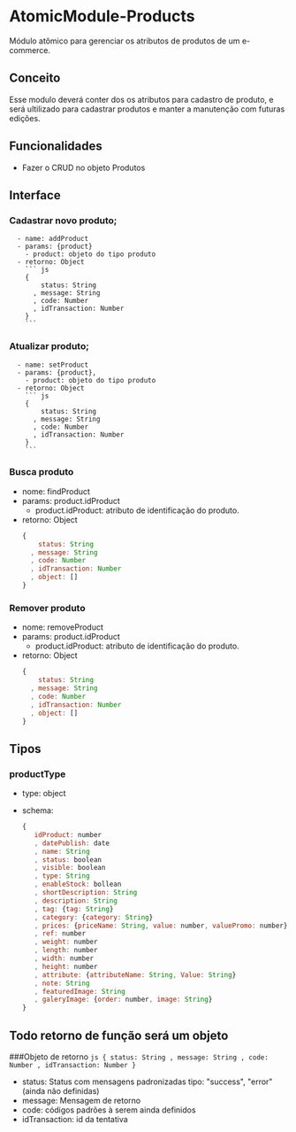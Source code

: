 # AtomicModule-Products

  Módulo atômico para gerenciar os atributos de produtos de um e-commerce.
## Conceito

  Esse modulo deverá conter dos os atributos para cadastro de produto, e será ultilizado para cadastrar produtos e manter a manutenção com futuras edições.

## Funcionalidades

  - Fazer o CRUD no objeto Produtos

## Interface


### Cadastrar novo produto;

      - name: addProduct
      - params: {product}
        - product: objeto do tipo produto
      - retorno: Object
        ``` js
        {
            status: String
          , message: String
          , code: Number
          , idTransaction: Number
        }
        ```

### Atualizar produto;

      - name: setProduct
      - params: {product},
        - product: objeto do tipo produto
      - retorno: Object
        ``` js
        {
            status: String
          , message: String
          , code: Number
          , idTransaction: Number
        }
        ```

### Busca produto
  - nome: findProduct
  - params: product.idProduct
    - product.idProduct: atributo de identificação do produto.
  - retorno: Object
    ``` js
    {
        status: String
      , message: String
      , code: Number
      , idTransaction: Number
      , object: []
    }
    ```

### Remover produto
  - nome: removeProduct
  - params: product.idProduct
    - product.idProduct: atributo de identificação do produto.
  - retorno: Object
    ``` js
    {
        status: String
      , message: String
      , code: Number
      , idTransaction: Number
      , object: []
    }
    ```


## Tipos

### productType

  - type: object
  - schema:

    ``` js
    {
       idProduct: number
       , datePublish: date
       , name: String
       , status: boolean
       , visible: boolean
       , type: String
       , enableStock: bollean
       , shortDescription: String
       , description: String
       , tag: {tag: String}
       , category: {category: String}
       , prices: {priceName: String, value: number, valuePromo: number}
       , ref: number
       , weight: number
       , length: number
       , width: number
       , height: number
       , attribute: {attributeName: String, Value: String}
       , note: String
       , featuredImage: String
       , galeryImage: {order: number, image: String}
    }
    ```




## Todo retorno de função será um objeto
###Objeto de retorno
    ``` js
    {
        status: String
      , message: String
      , code: Number
      , idTransaction: Number
    }
    ```

  - status: Status com mensagens padronizadas tipo: "success", "error" (ainda não definidas)
  - message: Mensagem de retorno
  - code:  códigos padrões à serem ainda definidos
  - idTransaction: id da tentativa
